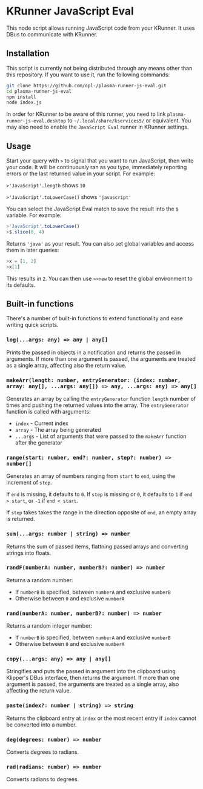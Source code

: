 # KRunner JavaScript Eval

This node script allows running JavaScript code from your KRunner. It uses DBus to communicate with KRunner.


## Installation

This script is currently not being distributed through any means other than this repository. If you want to use it, run the following commands:

```bash
git clone https://github.com/opl-/plasma-runner-js-eval.git
cd plasma-runner-js-eval
npm install
node index.js
```

In order for KRunner to be aware of this runner, you need to link `plasma-runner-js-eval.desktop` to `~/.local/share/kservices5/` or equivalent. You may also need to enable the `JavaScript Eval` runner in KRunner settings.


## Usage

Start your query with `>` to signal that you want to run JavaScript, then write your code. It will be continuously ran as you type, immediately reporting errors or the last returned value in your script. For example:

`>'JavaScript'.length` shows `10`

`>'JavaScript'.toLowerCase()` shows `'javascript'`

You can select the JavaScript Eval match to save the result into the `$` variable. For example:

```js
>'JavaScript'.toLowerCase()
>$.slice(0, 4)
```

Returns `'java'` as your result. You can also set global variables and access them in later queries:

```js
>x = [1, 2]
>x[1]
```

This results in `2`. You can then use `>>new` to reset the global environment to its defaults.

## Built-in functions

There's a number of built-in functions to extend functionality and ease writing quick scripts.

### `log(...args: any) => any | any[]`

Prints the passed in objects in a notification and returns the passed in arguments. If more than one argument is passed, the arguments are treated as a single array, affecting also the return value.

### `makeArr(length: number, entryGenerator: (index: number, array: any[], ...args: any[]) => any, ...args: any) => any[]`

Generates an array by calling the `entryGenerator` function `length` number of times and pushing the returned values into the array. The `entryGenerator` function is called with arguments:

- `index` - Current index
- `array` - The array being generated
- `...args` - List of arguments that were passed to the `makeArr` function after the generator

### `range(start: number, end?: number, step?: number) => number[]`

Generates an array of numbers ranging from `start` to `end`, using the increment of `step`.

If `end` is missing, it defaults to `0`. If `step` is missing or `0`, it defaults to `1` if `end > start`, or `-1` if `end < start`.

If `step` takes takes the range in the direction opposite of `end`, an empty array is returned.

### `sum(...args: number | string) => number`

Returns the sum of passed items, flattning passed arrays and converting strings into floats.

### `randF(numberA: number, numberB?: number) => number`

Returns a random number:

- If `numberB` is specified, between `numberA` and exclusive `numberB`
- Otherwise between `0` and exclusive `numberA`

### `rand(numberA: number, numberB?: number) => number`

Returns a random integer number:

- If `numberB` is specified, between `numberA` and exclusive `numberB`
- Otherwise between `0` and exclusive `numberA`

### `copy(...args: any) => any | any[]`

Stringifies and puts the passed in argument into the clipboard using Klipper's DBus interface, then returns the argument. If more than one argument is passed, the arguments are treated as a single array, also affecting the return value.

### `paste(index?: number | string) => string`

Returns the clipboard entry at `index` or the most recent entry if `index` cannot be converted into a number.

### `deg(degrees: number) => number`

Converts degrees to radians.

### `rad(radians: number) => number`

Converts radians to degrees.
